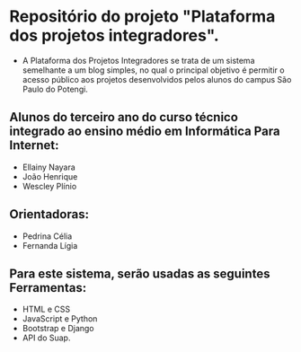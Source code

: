 # Repositório do projeto "Plataforma dos projetos integradores".
- A Plataforma dos Projetos Integradores se trata de um sistema semelhante a um blog simples, no qual o principal objetivo é permitir o acesso público aos projetos desenvolvidos pelos alunos do campus São Paulo do Potengi.

## Alunos do terceiro ano do curso técnico integrado ao ensino médio em Informática Para Internet:
- Ellainy Nayara
- João Henrique
- Wescley Plínio

## Orientadoras:
- Pedrina Célia
- Fernanda Lígia

## Para este sistema, serão usadas as seguintes Ferramentas:
- HTML e CSS
- JavaScript e Python
- Bootstrap e Django
- API do Suap.
